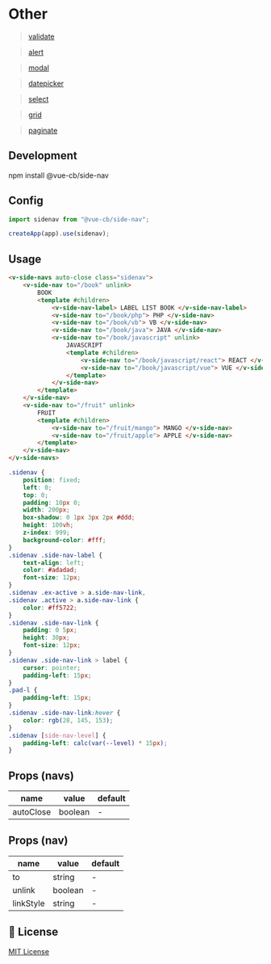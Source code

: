 # Other

> <a href="https://github.com/CB279/vue-3-cb-validate">validate</a>

> <a href="https://github.com/CB279/vue-3-cb-alert">alert</a>

> <a href="https://github.com/CB279/vue-3-cb-modal">modal</a>

> <a href="https://github.com/CB279/vue-3-cb-datepicker">datepicker</a>

> <a href="https://github.com/CB279/vue-3-cb-select">select</a>

> <a href="https://github.com/CB279/vue-3-cb-grid">grid</a>

> <a href="https://github.com/CB279/vue-3-cb-paginate">paginate</a>

## Development

npm install @vue-cb/side-nav

## Config

```js
import sidenav from "@vue-cb/side-nav";

createApp(app).use(sidenav);
```

## Usage

```html
<v-side-navs auto-close class="sidenav">
    <v-side-nav to="/book" unlink>
        BOOK
        <template #children>
            <v-side-nav-label> LABEL LIST BOOK </v-side-nav-label>
            <v-side-nav to="/book/php"> PHP </v-side-nav>
            <v-side-nav to="/book/vb"> VB </v-side-nav>
            <v-side-nav to="/book/java"> JAVA </v-side-nav>
            <v-side-nav to="/book/javascript" unlink>
                JAVASCRIPT
                <template #children>
                    <v-side-nav to="/book/javascript/react"> REACT </v-side-nav>
                    <v-side-nav to="/book/javascript/vue"> VUE </v-side-nav>
                </template>
            </v-side-nav>
        </template>
    </v-side-nav>
    <v-side-nav to="/fruit" unlink>
        FRUIT
        <template #children>
            <v-side-nav to="/fruit/mango"> MANGO </v-side-nav>
            <v-side-nav to="/fruit/apple"> APPLE </v-side-nav>
        </template>
    </v-side-nav>
</v-side-navs>
```

```css
.sidenav {
    position: fixed;
    left: 0;
    top: 0;
    padding: 10px 0;
    width: 200px;
    box-shadow: 0 1px 3px 2px #ddd;
    height: 100vh;
    z-index: 999;
    background-color: #fff;
}
.sidenav .side-nav-label {
    text-align: left;
    color: #adadad;
    font-size: 12px;
}
.sidenav .ex-active > a.side-nav-link,
.sidenav .active > a.side-nav-link {
    color: #ff5722;
}
.sidenav .side-nav-link {
    padding: 0 5px;
    height: 30px;
    font-size: 12px;
}
.sidenav .side-nav-link > label {
    cursor: pointer;
    padding-left: 15px;
}
.pad-l {
    padding-left: 15px;
}
.sidenav .side-nav-link:hover {
    color: rgb(28, 145, 153);
}
.sidenav [side-nav-level] {
    padding-left: calc(var(--level) * 15px);
}
```

## Props (navs)

| name      | value   | default |
| --------- | ------- | ------- |
| autoClose | boolean | -       |

## Props (nav)

| name      | value   | default |
| --------- | ------- | ------- |
| to        | string  | -       |
| unlink    | boolean | -       |
| linkStyle | string  | -       |

## 📑 License

[MIT License](./LICENSE)
